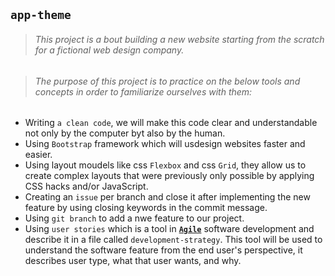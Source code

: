 ##  `app-theme`


> ###### This project is a bout building a new website starting from the scratch for a fictional web design company.  

> ###### The purpose of this project is to practice on the below tools and concepts in order to familiarize ourselves with them:
* Writing `a clean code`, we will make this code clear and understandable not only by the computer byt also by the human.
* Using `Bootstrap` framework which will usdesign websites faster and easier.
* Using layout moudels like css `Flexbox` and css `Grid`, they allow us to create complex layouts that were previously only possible by applying CSS hacks and/or JavaScript.
* Creating an `issue` per branch and close it after implementing the new feature by using closing keywords in the commit message. 
* Using `git branch` to add a nwe feature to our project.
* Using `user stories` which is a tool in [**`Agile`**](https://www.perforce.com/resources/hns/agile-development-explained-agile-developer) software development and describe it in a file called `development-strategy`. This tool will be used to understand the software feature from the end user's perspective, it describes user type, what that user wants, and why.
